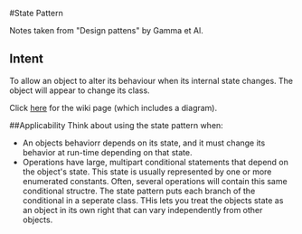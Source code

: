 #State Pattern

Notes taken from "Design pattens" by Gamma et Al.

## Intent
To allow an object to alter its behaviour when its internal state changes. The object will appear to change its class.

Click [here](https://en.wikipedia.org/wiki/State_pattern) for the wiki page (which includes a diagram).

##Applicability
Think about using the state pattern when:
 - An objects behaviorr depends on its state, and it must change its behavior at run-time depending on that state.
 - Operations have large, multipart conditional statements that depend on the object's state. This state is usually represented by one or more enumerated constants. Often, several operations will contain this same conditional structre. The state pattern puts each branch of the conditional in a seperate class. THis lets you treat the objects state as an object in its own right that can vary independently from other objects. 
 
 
 
